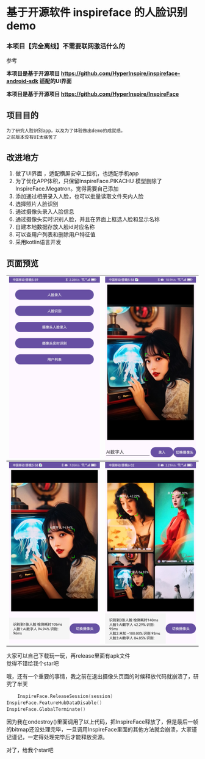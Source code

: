 # 基于开源软件 inspireface 的人脸识别demo

### 本项目【完全离线】不需要联网激活什么的

参考

**本项目是基于开源项目 https://github.com/HyperInspire/inspireface-android-sdk 适配的UI界面**

**本项目是基于开源项目 https://github.com/HyperInspire/InspireFace**


## 项目目的
    为了研究人脸识别app，以及为了体验做出demo的成就感。
    之前版本没有UI太痛苦了

## 改进地方
1. 做了UI界面 ，适配横屏安卓工控机，也适配手机app
2. 为了优化APP体积，只保留InspireFace.PIKACHU 模型删除了 InspireFace.Megatron。觉得需要自己添加
3. 添加通过相册录入人脸，也可以批量读取文件夹内人脸
4. 选择照片人脸识别
5. 通过摄像头录入人脸信息
6. 通过摄像头实时识别人脸，并且在界面上框选人脸和显示名称
7. 自建本地数据存放人脸id对应名称
8. 可以查用户列表和删除用户特征值
9. 采用kotlin语言开发


## 页面预览

| ![预览](doc/01.jpg) | ![预览](doc/02.jpg) |
| --- | --- |
| ![预览](doc/03.jpg) | ![预览](doc/04.jpg) |


大家可以自己下载玩一玩，再release里面有apk文件  
觉得不错给我个star吧


哦，还有一个重要的事情，我之前在退出摄像头页面的时候释放代码就崩溃了，研究了半天
```kotlin
    InspireFace.ReleaseSession(session)
InspireFace.FeatureHubDataDisable()
InspireFace.GlobalTerminate()
```
因为我在ondestroy()里面调用了以上代码，把InspireFace释放了，但是最后一帧的bitmap还没处理完毕，一旦调用InspireFace里面的其他方法就会崩溃，大家谨记谨记，一定得处理完毕后才能释放资源。


对了，给我个star吧
